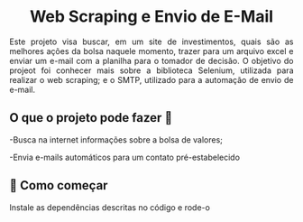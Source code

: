 <h1 align="center"> Web Scraping e Envio de E-Mail </h1>

<p align="justify"> Este projeto visa buscar, em um site de investimentos, quais são as melhores ações da bolsa naquele momento, trazer para um arquivo excel e enviar um e-mail com a planilha para o tomador de decisão. O objetivo do projeot foi conhecer mais sobre a biblioteca Selenium, utilizada para realizar o web scraping; e o SMTP, utilizado para a automação de envio de e-mail.</p>
  
## O que o projeto pode fazer :checkered_flag:
  -Busca na internet informações sobre a bolsa de valores;
  
  -Envia e-mails automáticos para um contato pré-estabelecido

## 🚀 Como começar 
  Instale as dependências descritas no código e rode-o
